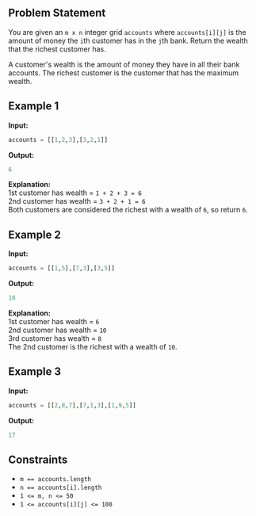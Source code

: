 ## Problem Statement
You are given an `m x n` integer grid `accounts` where `accounts[i][j]` is the amount of money the `i`th customer has in the `j`th bank. Return the wealth that the richest customer has.

A customer's wealth is the amount of money they have in all their bank accounts. The richest customer is the customer that has the maximum wealth.

## Example 1

**Input:**  
```python
accounts = [[1,2,3],[3,2,1]]
```

**Output:**  
```python
6
```

**Explanation:**  
1st customer has wealth = `1 + 2 + 3 = 6`  
2nd customer has wealth = `3 + 2 + 1 = 6`  
Both customers are considered the richest with a wealth of `6`, so return `6`.

## Example 2

**Input:**  
```python
accounts = [[1,5],[7,3],[3,5]]
```

**Output:**  
```python
10
```

**Explanation:**  
1st customer has wealth = `6`  
2nd customer has wealth = `10`  
3rd customer has wealth = `8`  
The 2nd customer is the richest with a wealth of `10`.

## Example 3

**Input:**  
```python
accounts = [[2,8,7],[7,1,3],[1,9,5]]
```

**Output:**  
```python
17
```

## Constraints

- `m == accounts.length`
- `n == accounts[i].length`
- `1 <= m, n <= 50`
- `1 <= accounts[i][j] <= 100`
